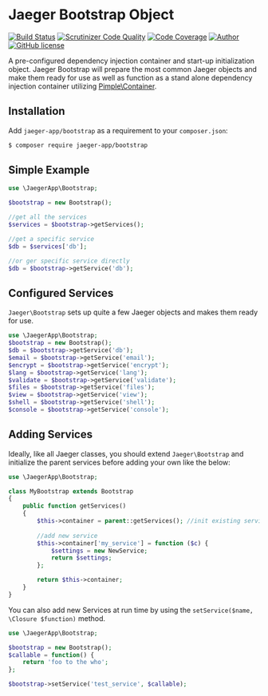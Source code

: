 # Jaeger Bootstrap Object

[![Build Status](https://travis-ci.org/jaeger-app/bootstrap.svg?branch=master)](https://travis-ci.org/jaeger-app/bootstrap)
[![Scrutinizer Code Quality](https://scrutinizer-ci.com/g/jaeger-app/bootstrap/badges/quality-score.png?b=master)](https://scrutinizer-ci.com/g/jaeger-app/bootstrap/?branch=master)
[![Code Coverage](https://scrutinizer-ci.com/g/jaeger-app/bootstrap/badges/coverage.png?b=master)](https://scrutinizer-ci.com/g/jaeger-app/bootstrap/?branch=master)
[![Author](http://img.shields.io/badge/author-@mithra62-blue.svg?style=flat-square)](https://twitter.com/mithra62)
[![GitHub license](https://img.shields.io/badge/license-MIT-blue.svg)](https://raw.githubusercontent.com/jaeger-app/bootstrap/master/LICENSE)

A pre-configured dependency injection container and start-up initialization object. Jaeger Bootstrap will prepare the most common Jaeger objects and make them ready for use as well as function as a stand alone dependency injection container utilizing [Pimple\Container](https://packagist.org/packages/pimple/pimple).

## Installation
Add `jaeger-app/bootstrap` as a requirement to your `composer.json`:

```bash
$ composer require jaeger-app/bootstrap
```

## Simple Example


```php
use \JaegerApp\Bootstrap;

$bootstrap = new Bootstrap();

//get all the services
$services = $bootstrap->getServices();

//get a specific service
$db = $services['db']; 

//or ger specific service directly
$db = $bootstrap->getService('db');

```

## Configured Services

`Jaeger\Bootstrap` sets up quite a few Jaeger objects and makes them ready for use. 

```php
use \JaegerApp\Bootstrap;
$bootstrap = new Bootstrap();
$db = $bootstrap->getService('db');
$email = $bootstrap->getService('email');
$encrypt = $bootstrap->getService('encrypt');
$lang = $bootstrap->getService('lang');
$validate = $bootstrap->getService('validate');
$files = $bootstrap->getService('files');
$view = $bootstrap->getService('view');
$shell = $bootstrap->getService('shell');
$console = $bootstrap->getService('console');

```

## Adding Services

Ideally, like all Jaeger classes, you should extend `Jaeger\Bootstrap` and initialize the parent services before adding your own like the below:

```php
use \JaegerApp\Bootstrap;

class MyBootstrap extends Bootstrap
{
    public function getServices()
    {
        $this->container = parent::getServices(); //init existing services
		
		//add new service
        $this->container['my_service'] = function ($c) {
            $settings = new NewService;
            return $settings;
        };

		return $this->container;
    }
}
```

You can also add new Services at run time by using the `setService($name, \Closure $function)` method. 


```php
use \JaegerApp\Bootstrap;

$bootstrap = new Bootstrap();
$callable = function() {
    return 'foo to the who';
};

$bootstrap->setService('test_service', $callable);
```